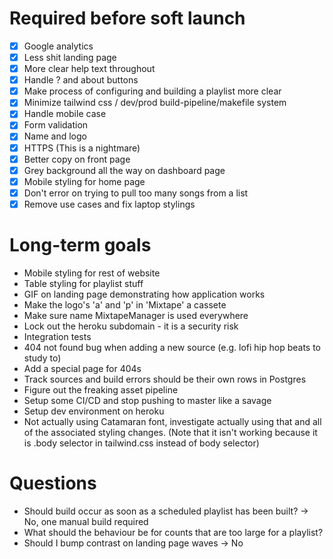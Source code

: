 # Required before soft launch
- [x] Google analytics
- [x] Less shit landing page
- [x] More clear help text throughout
- [x] Handle ? and about buttons
- [x] Make process of configuring and building a playlist more clear
- [x] Minimize tailwind css / dev/prod build-pipeline/makefile system
- [x] Handle mobile case
- [x] Form validation
- [x] Name and logo
- [x] HTTPS (This is a nightmare)
- [x] Better copy on front page
- [x] Grey background all the way on dashboard page
- [x] Mobile styling for home page
- [x] Don't error on trying to pull too many songs from a list
- [x] Remove use cases and fix laptop stylings

# Long-term goals
- Mobile styling for rest of website
- Table styling for playlist stuff
- GIF on landing page demonstrating how application works
- Make the logo's 'a' and 'p' in 'Mixtape' a cassete
- Make sure name MixtapeManager is used everywhere
- Lock out the heroku subdomain - it is a security risk
- Integration tests
- 404 not found bug when adding a new source (e.g. lofi hip hop beats to study to)
- Add a special page for 404s
- Track sources and build errors should be their own rows in Postgres
- Figure out the freaking asset pipeline
- Setup some CI/CD and stop pushing to master like a savage
- Setup dev environment on heroku
- Not actually using Catamaran font, investigate actually using that and all of the associated styling changes. (Note that it isn't working because it is .body selector in tailwind.css instead of body selector)

# Questions
- Should build occur as soon as a scheduled playlist has been built? -> No, one manual build required
- What should the behaviour be for counts that are too large for a playlist?
- Should I bump contrast on landing page waves -> No
